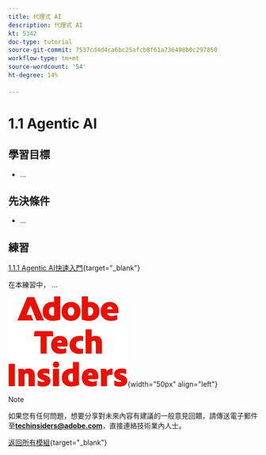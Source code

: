 ```yaml
---
title: 代理式 AI
description: 代理式 AI
kt: 5342
doc-type: tutorial
source-git-commit: 7537cd4d4ca6bc25afcb8f61a736498b0c297850
workflow-type: tm+mt
source-wordcount: '54'
ht-degree: 14%

---
```


# 1.1 Agentic AI

## 學習目標

- ...

## 先決條件

- ...

## 練習

[1.1.1 Agentic AI快速入門](./ex1.md){target="_blank"}

在本練習中， ...

![技術內部人士](./../../../assets/images/techinsiders.png){width="50px" align="left"}

>[!NOTE]
>
>如果您有任何問題，想要分享對未來內容有建議的一般意見回饋，請傳送電子郵件至&#x200B;**techinsiders@adobe.com**，直接連絡技術業內人士。

[返回所有模組](../../../overview.md){target="_blank"}